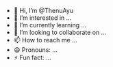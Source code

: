 - 👋 Hi, I’m @ThenuAyu
- 👀 I’m interested in ...
- 🌱 I’m currently learning ...
- 💞️ I’m looking to collaborate on ...
- 📫 How to reach me ...
- 😄 Pronouns: ...
- ⚡ Fun fact: ...

<!---
ThenuAyu/ThenuAyu is a ✨ special ✨ repository because its `README.md` (this file) appears on your GitHub profile.
You can click the Preview link to take a look at your changes.
--->
